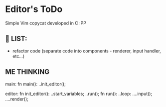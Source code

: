 # Editor's ToDo

Simple Vim copycat developed in C :PP

## 📝 LIST:

- refactor code (separate code into components - renderer, input handler, etc...)

## ME THINKING

main:
fn main():
..init_editor();

editor:
fn init_editor():
..start_variables;
..run();
fn run():
..loop:
....input();
....render();

